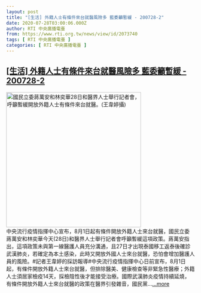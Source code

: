 ```yaml
---
layout: post
title: "[生活] 外籍人士有條件來台就醫風險多 藍委籲暫緩 - 200728-2"
date: 2020-07-28T03:00:06.000Z
author: RTI 中央廣播電臺
from: https://www.rti.org.tw/news/view/id/2073740
tags: [ RTI 中央廣播電臺 ]
categories: [ RTI 中央廣播電臺 ]
---
```

<!--1595905206000-->
[[生活] 外籍人士有條件來台就醫風險多 藍委籲暫緩 - 200728-2](https://www.rti.org.tw/news/view/id/2073740)
------

<div>
<img src="https://static.rti.org.tw/assets/thumbnails/2020/07/28/15abb728e33dc98f927e1534fd888ce4.jpg" width="360" alt="國民立委蔣萬安和林奕華28日和醫界人士舉行記者會，呼籲暫緩開放外籍人士有條件來台就醫。(王韋婷攝)" title="國民立委蔣萬安和林奕華28日和醫界人士舉行記者會，呼籲暫緩開放外籍人士有條件來台就醫。(王韋婷攝)"><br>中央流行疫情指揮中心宣布，8月1日起有條件開放外籍人士來台就醫，國民立委蔣萬安和林奕華今天(28日)和醫界人士舉行記者會呼籲暫緩這項政策。蔣萬安指出，這項政策未與第一線醫護人員充分溝通，且27日才出現泰國移工返泰後確診武漢肺炎，若確定為本土感染，此時又開放外國人士來台就醫，恐怕會增加醫護人員的風險。#記者王韋婷的採訪報導#中央流行疫情指揮中心日前宣布，8月1日起，有條件開放外籍人士來台就醫，但排除醫美、健康檢查等非緊急性醫療；外籍人士須居家檢疫14天，採檢陰性後才能接受治療。國際武漢肺炎疫情持續延燒，有條件開放外籍人士來台就醫的政策在醫界引發雜音，國民黨...<a target="_blank" href="https://www.rti.org.tw/news/view/id/2073740">...more</a>
</div>
